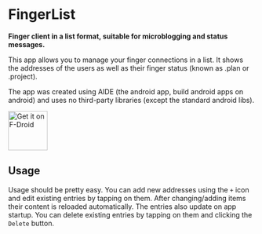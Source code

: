 FingerList
==========

**Finger client in a list format, suitable for microblogging and status messages.**

This app allows you to manage your finger connections in a list.
It shows the addresses of the users as well as their finger status (known as .plan or .project).

The app was created using AIDE (the android app, build android apps on android) and uses no third-party libraries (except the standard android libs).

[<img src="https://fdroid.gitlab.io/artwork/badge/get-it-on.png"
     alt="Get it on F-Droid"
     height="80">](https://f-droid.org/packages/de.sirjofri.fingerlist/)

Usage
-----

Usage should be pretty easy.
You can add new addresses using the `+` icon and edit existing entries by tapping on them.
After changing/adding items their content is reloaded automatically.
The entries also update on app startup.
You can delete existing entries by tapping on them and clicking the `Delete` button.
